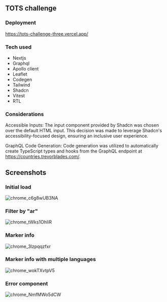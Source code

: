 ## TOTS challenge

### Deployment

https://tots-challenge-three.vercel.app/

### Tech used

- Nextjs
- Graphql
- Apollo client
- Leaflet
- Codegen
- Tailwind
- Shadcn
- Vitest
- RTL

### Considerations

Accessible Inputs: The input component provided by Shadcn was chosen over the default HTML input. This decision was made to leverage Shadcn's accessibility-focused design, ensuring an inclusive user experience.

GraphQL Code Generation: Code generation was utilized to automatically create TypeScript types and hooks from the GraphQL endpoint at https://countries.trevorblades.com/. 
## Screenshots

### Initial load

![chrome_c6g8wUB3NA](https://github.com/user-attachments/assets/e8f8fc31-de26-4138-8b59-d41efef33218)

### Filter by "ar"

![chrome_tWks1OhIiR](https://github.com/user-attachments/assets/d8e38b65-f156-4eff-9b0a-cb0e5377c5ba)

### Marker info

![chrome_3lzpqqzfxr](https://github.com/user-attachments/assets/065ef553-8c6d-42cf-8291-c6317bc02594)


### Marker info with multiple languages

![chrome_wokTXvtpV5](https://github.com/user-attachments/assets/10fa6409-f9d5-4fea-966c-b0a2e84d7ba4)

### Error component

![chrome_NmfMWo5dCW](https://github.com/user-attachments/assets/9caad147-f3fb-40e1-8df9-89cb38142240)


